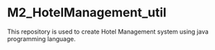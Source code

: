 # M2_HotelManagement_util

This repository is used to create Hotel Management system using java programming language.
